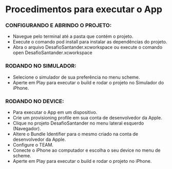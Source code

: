 # Procedimentos para executar o App

### CONFIGURANDO E ABRINDO O PROJETO:

- Navegue pelo terminal até a pasta que contém o projeto.
- Execute o comando pod install para instalar as dependências do projeto.
- Abra o arquivo DesafioSantander.xcworkspace ou execute o comando open DesafioSantander.xcworkspace

### RODANDO NO SIMULADOR:

- Selecione o simulador de sua preferência no menu scheme.
- Aperte em Play para executar o build e rodar o projeto no Simulador do iPhone.

### RODANDO NO DEVICE:

- Para executar o App em um dispositivo.
- Crie um provisioning profile em sua conta de desenvolvedor da Apple.
- Clique no projeto DesafioSantander no menu lateral esquerdo (Navegador).
- Altere o Bundle Identifier para o mesmo criado na conta de desenvolvedor da Apple.
- Configure o TEAM.
- Conecte o iPhone ao computador e escolha o seu device no menu de scheme.
- Aperte em Play para executar o build e rodar o projeto no iPhone.
